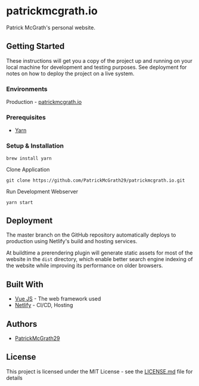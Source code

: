 # patrickmcgrath.io

Patrick McGrath's personal website.

## Getting Started

These instructions will get you a copy of the project up and running on your local machine for development and testing purposes. See deployment for notes on how to deploy the project on a live system.

### Environments

Production - [patrickmcgrath.io](https://patrickmcgrath.io)

### Prerequisites


- [Yarn](https://yarnpkg.com/lang/en/)

### Setup & Installation

```
brew install yarn
```


Clone Application

```
git clone https://github.com/PatrickMcGrath29/patrickmcgrath.io.git
```

Run Development Webserver
```
yarn start
```

## Deployment

The master branch on the GitHub repository automatically deploys to production using Netlify's build and hosting services.

At buildtime a prerendering plugin will generate static assets for most of the website in the `dist` directory, which enable better search engine indexing of the website while improving its performance on older browsers.

## Built With

* [Vue JS](https://vuejs.org/) - The web framework used
* [Netlify](https://www.netlify.com/) - CI/CD, Hosting

## Authors

* [PatrickMcGrath29](https://github.com/PatrickMcGrath29)


## License

This project is licensed under the MIT License - see the [LICENSE.md](LICENSE.md) file for details

